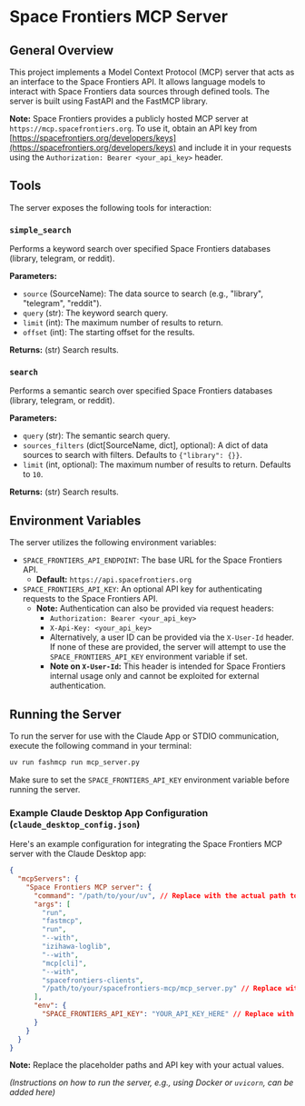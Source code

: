 # Space Frontiers MCP Server

## General Overview

This project implements a Model Context Protocol (MCP) server that acts as an interface to the Space Frontiers API. It allows language models to interact with Space Frontiers data sources through defined tools. The server is built using FastAPI and the FastMCP library.

**Note:** Space Frontiers provides a publicly hosted MCP server at `https://mcp.spacefrontiers.org`. To use it, obtain an API key from [https://spacefrontiers.org/developers/keys](https://spacefrontiers.org/developers/keys) and include it in your requests using the `Authorization: Bearer <your_api_key>` header.

## Tools

The server exposes the following tools for interaction:

### `simple_search`

Performs a keyword search over specified Space Frontiers databases (library, telegram, or reddit).

**Parameters:**

*   `source` (SourceName): The data source to search (e.g., "library", "telegram", "reddit").
*   `query` (str): The keyword search query.
*   `limit` (int): The maximum number of results to return.
*   `offset` (int): The starting offset for the results.

**Returns:** (str) Search results.

### `search`

Performs a semantic search over specified Space Frontiers databases (library, telegram, or reddit).

**Parameters:**

*   `query` (str): The semantic search query.
*   `sources_filters` (dict[SourceName, dict], optional): A dict of data sources to search with filters. Defaults to `{"library": {}}`.
*   `limit` (int, optional): The maximum number of results to return. Defaults to `10`.

**Returns:** (str) Search results.

## Environment Variables

The server utilizes the following environment variables:

*   `SPACE_FRONTIERS_API_ENDPOINT`: The base URL for the Space Frontiers API.
    *   **Default:** `https://api.spacefrontiers.org`
*   `SPACE_FRONTIERS_API_KEY`: An optional API key for authenticating requests to the Space Frontiers API.
    *   **Note:** Authentication can also be provided via request headers:
        *   `Authorization: Bearer <your_api_key>`
        *   `X-Api-Key: <your_api_key>`
        *   Alternatively, a user ID can be provided via the `X-User-Id` header. If none of these are provided, the server will attempt to use the `SPACE_FRONTIERS_API_KEY` environment variable if set.
        *   **Note on `X-User-Id`:** This header is intended for Space Frontiers internal usage only and cannot be exploited for external authentication.

## Running the Server

To run the server for use with the Claude App or STDIO communication, execute the following command in your terminal:

```bash
uv run fashmcp run mcp_server.py
```

Make sure to set the `SPACE_FRONTIERS_API_KEY` environment variable before running the server.

### Example Claude Desktop App Configuration (`claude_desktop_config.json`)

Here's an example configuration for integrating the Space Frontiers MCP server with the Claude Desktop app:

```json
{
  "mcpServers": {
    "Space Frontiers MCP server": {
      "command": "/path/to/your/uv", // Replace with the actual path to your uv installation
      "args": [
        "run",
        "fastmcp",
        "run",
        "--with",
        "izihawa-loglib",
        "--with",
        "mcp[cli]",
        "--with",
        "spacefrontiers-clients",
        "/path/to/your/spacefrontiers-mcp/mcp_server.py" // Replace with the actual path to mcp_server.py
      ],
      "env": {
        "SPACE_FRONTIERS_API_KEY": "YOUR_API_KEY_HERE" // Replace with your actual API key
      }
    }
  }
}
```
**Note:** Replace the placeholder paths and API key with your actual values.

_(Instructions on how to run the server, e.g., using Docker or `uvicorn`, can be added here)_ 